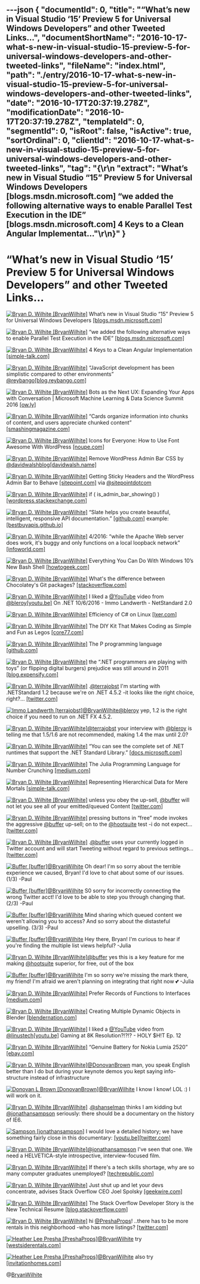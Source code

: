 ---json
{
  "documentId": 0,
  "title": "“What’s new in Visual Studio ‘15’ Preview 5 for Universal Windows Developers” and other Tweeted Links…",
  "documentShortName": "2016-10-17-what-s-new-in-visual-studio-15-preview-5-for-universal-windows-developers-and-other-tweeted-links",
  "fileName": "index.html",
  "path": "./entry/2016-10-17-what-s-new-in-visual-studio-15-preview-5-for-universal-windows-developers-and-other-tweeted-links",
  "date": "2016-10-17T20:37:19.278Z",
  "modificationDate": "2016-10-17T20:37:19.278Z",
  "templateId": 0,
  "segmentId": 0,
  "isRoot": false,
  "isActive": true,
  "sortOrdinal": 0,
  "clientId": "2016-10-17-what-s-new-in-visual-studio-15-preview-5-for-universal-windows-developers-and-other-tweeted-links",
  "tag": "{\r\n  \"extract\": \"What’s new in Visual Studio “15” Preview 5 for Universal Windows Developers [blogs.msdn.microsoft.com] “we added the following alternative ways to enable Parallel Test Execution in the IDE” [blogs.msdn.microsoft.com] 4 Keys to a Clean Angular Implementat...\"\r\n}"
}
---

# “What’s new in Visual Studio ‘15’ Preview 5 for Universal Windows Developers” and other Tweeted Links…

[<img alt="Bryan D. Wilhite [BryanWilhite]" src="https://songhay.blob.core.windows.net/shared-social-twitter/BryanWilhite.jpeg">](http://t.co/UNdqV0Z1zz "Bryan D. Wilhite [BryanWilhite]") What’s new in Visual Studio “15” Preview 5 for Universal Windows Developers [[blogs.msdn.microsoft.com]](https://blogs.msdn.microsoft.com/visualstudio/2016/10/06/whats-new-in-visual-studio-15-preview-5-for-universal-windows-developers/)

[<img alt="Bryan D. Wilhite [BryanWilhite]" src="https://songhay.blob.core.windows.net/shared-social-twitter/BryanWilhite.jpeg">](http://t.co/UNdqV0Z1zz "Bryan D. Wilhite [BryanWilhite]") “we added the following alternative ways to enable Parallel Test Execution in the IDE” [[blogs.msdn.microsoft.com]](https://blogs.msdn.microsoft.com/visualstudioalm/2016/10/10/parallel-test-execution/)

[<img alt="Bryan D. Wilhite [BryanWilhite]" src="https://songhay.blob.core.windows.net/shared-social-twitter/BryanWilhite.jpeg">](http://t.co/UNdqV0Z1zz "Bryan D. Wilhite [BryanWilhite]") 4 Keys to a Clean Angular Implementation [[simple-talk.com]](https://www.simple-talk.com/dotnet/net-development/4-keys-clean-angular-implementation/)

[<img alt="Bryan D. Wilhite [BryanWilhite]" src="https://songhay.blob.core.windows.net/shared-social-twitter/BryanWilhite.jpeg">](http://t.co/UNdqV0Z1zz "Bryan D. Wilhite [BryanWilhite]") “JavaScript development has been simplistic compared to other environments” [@reybango](http://twitter.com/reybango)[[blog.reybango.com]](http://blog.reybango.com/2016/10/07/you-cant-get-comfortable-in-web-development-anymore/)

[<img alt="Bryan D. Wilhite [BryanWilhite]" src="https://songhay.blob.core.windows.net/shared-social-twitter/BryanWilhite.jpeg">](http://t.co/UNdqV0Z1zz "Bryan D. Wilhite [BryanWilhite]") Bots as the Next UX: Expanding Your Apps with Conversation | Microsoft Machine Learning & Data Science Summit 2016 [[ow.ly]](http://ow.ly/c6sG3055UYZ)

[<img alt="Bryan D. Wilhite [BryanWilhite]" src="https://songhay.blob.core.windows.net/shared-social-twitter/BryanWilhite.jpeg">](http://t.co/UNdqV0Z1zz "Bryan D. Wilhite [BryanWilhite]") “Cards organize information into chunks of content, and users appreciate chunked content” [[smashingmagazine.com]](https://www.smashingmagazine.com/2016/10/designing-card-based-user-interfaces/)

[<img alt="Bryan D. Wilhite [BryanWilhite]" src="https://songhay.blob.core.windows.net/shared-social-twitter/BryanWilhite.jpeg">](http://t.co/UNdqV0Z1zz "Bryan D. Wilhite [BryanWilhite]") Icons for Everyone: How to Use Font Awesome With WordPress [[noupe.com]](http://www.noupe.com/wordpress/font-awesome-wordpress-99088.html)

[<img alt="Bryan D. Wilhite [BryanWilhite]" src="https://songhay.blob.core.windows.net/shared-social-twitter/BryanWilhite.jpeg">](http://t.co/UNdqV0Z1zz "Bryan D. Wilhite [BryanWilhite]") Remove WordPress Admin Bar CSS by [@davidwalshblog](http://twitter.com/davidwalshblog)[[davidwalsh.name]](https://davidwalsh.name/remove-wordpress-admin-bar-css)

[<img alt="Bryan D. Wilhite [BryanWilhite]" src="https://songhay.blob.core.windows.net/shared-social-twitter/BryanWilhite.jpeg">](http://t.co/UNdqV0Z1zz "Bryan D. Wilhite [BryanWilhite]") Getting Sticky Headers and the WordPress Admin Bar to Behave [[sitepoint.com]](https://www.sitepoint.com/getting-sticky-headers-wordpress-admin-bar-behave/) via [@sitepointdotcom](http://twitter.com/sitepointdotcom)

[<img alt="Bryan D. Wilhite [BryanWilhite]" src="https://songhay.blob.core.windows.net/shared-social-twitter/BryanWilhite.jpeg">](http://t.co/UNdqV0Z1zz "Bryan D. Wilhite [BryanWilhite]") if ( is_admin_bar_showing() ) [[wordpress.stackexchange.com]](http://wordpress.stackexchange.com/questions/87717/wordpress-admin-bar-overlapping-twitter-bootstrap-navigation)

[<img alt="Bryan D. Wilhite [BryanWilhite]" src="https://songhay.blob.core.windows.net/shared-social-twitter/BryanWilhite.jpeg">](http://t.co/UNdqV0Z1zz "Bryan D. Wilhite [BryanWilhite]") “Slate helps you create beautiful, intelligent, responsive API documentation.” [[github.com]](https://github.com/lord/slate) example: [[bestbuyapis.github.io]](https://bestbuyapis.github.io/api-documentation/#overview)

[<img alt="Bryan D. Wilhite [BryanWilhite]" src="https://songhay.blob.core.windows.net/shared-social-twitter/BryanWilhite.jpeg">](http://t.co/UNdqV0Z1zz "Bryan D. Wilhite [BryanWilhite]") 4/2016: “while the Apache Web server does work, it's buggy and only functions on a local loopback network” [[infoworld.com]](http://www.infoworld.com/article/3053557/linux/what-to-know-before-using-windows-10s-new-linux-system.html)

[<img alt="Bryan D. Wilhite [BryanWilhite]" src="https://songhay.blob.core.windows.net/shared-social-twitter/BryanWilhite.jpeg">](http://t.co/UNdqV0Z1zz "Bryan D. Wilhite [BryanWilhite]") Everything You Can Do With Windows 10’s New Bash Shell [[howtogeek.com]](http://www.howtogeek.com/265900/everything-you-can-do-with-windows-10s-new-bash-shell/)

[<img alt="Bryan D. Wilhite [BryanWilhite]" src="https://songhay.blob.core.windows.net/shared-social-twitter/BryanWilhite.jpeg">](http://t.co/UNdqV0Z1zz "Bryan D. Wilhite [BryanWilhite]") What's the difference between Chocolatey's Git packages? [[stackoverflow.com]](http://stackoverflow.com/q/28354832/22944?stw=2)

[<img alt="Bryan D. Wilhite [BryanWilhite]" src="https://songhay.blob.core.windows.net/shared-social-twitter/BryanWilhite.jpeg">](http://t.co/UNdqV0Z1zz "Bryan D. Wilhite [BryanWilhite]") I liked a [@YouTube](http://twitter.com/YouTube) video from [@bleroy](http://twitter.com/bleroy)[[youtu.be]](http://youtu.be/eCEczPk0qkc?a) On .NET 10/6/2016 - Immo Landwerth - NetStandard 2.0

[<img alt="Bryan D. Wilhite [BryanWilhite]" src="https://songhay.blob.core.windows.net/shared-social-twitter/BryanWilhite.jpeg">](http://t.co/UNdqV0Z1zz "Bryan D. Wilhite [BryanWilhite]") Efficiency of C# on Linux [[lxer.com]](http://lxer.com/module/newswire/ext_link.php?rid=234742)

[<img alt="Bryan D. Wilhite [BryanWilhite]" src="https://songhay.blob.core.windows.net/shared-social-twitter/BryanWilhite.jpeg">](http://t.co/UNdqV0Z1zz "Bryan D. Wilhite [BryanWilhite]") The DIY Kit That Makes Coding as Simple and Fun as Legos [[core77.com]](http://www.core77.com/posts/56916/The-DIY-Kit-That-Makes-Coding-as-Simple-and-Fun-as-Legos)

[<img alt="Bryan D. Wilhite [BryanWilhite]" src="https://songhay.blob.core.windows.net/shared-social-twitter/BryanWilhite.jpeg">](http://t.co/UNdqV0Z1zz "Bryan D. Wilhite [BryanWilhite]") The P programming language [[github.com]](https://github.com/p-org/P)

[<img alt="Bryan D. Wilhite [BryanWilhite]" src="https://songhay.blob.core.windows.net/shared-social-twitter/BryanWilhite.jpeg">](http://t.co/UNdqV0Z1zz "Bryan D. Wilhite [BryanWilhite]") the “.NET programmers are playing with toys” (or flipping digital burgers) prejudice was still around in 2011 [[blog.expensify.com]](https://blog.expensify.com/2011/03/25/ceo-friday-why-we-dont-hire-net-programmers/)

[<img alt="Bryan D. Wilhite [BryanWilhite]" src="https://songhay.blob.core.windows.net/shared-social-twitter/BryanWilhite.jpeg">](http://t.co/UNdqV0Z1zz "Bryan D. Wilhite [BryanWilhite]") .[@terrajobst](http://twitter.com/terrajobst) I'm starting with .NETStandard 1.2 because we're on .NET 4.5.2 -it looks like the right choice, right?… [[twitter.com]](https://twitter.com/i/web/status/785944202525814784)

[<img alt="Immo Landwerth [terrajobst]" src="https://songhay.blob.core.windows.net/shared-social-twitter/terrajobst.jpg">](https://t.co/pfw9pKc4sL "Immo Landwerth [terrajobst]")[@BryanWilhite](http://twitter.com/BryanWilhite)[@bleroy](http://twitter.com/bleroy) yep, 1.2 is the right choice if you need to run on .NET FX 4.5.2.

[<img alt="Bryan D. Wilhite [BryanWilhite]" src="https://songhay.blob.core.windows.net/shared-social-twitter/BryanWilhite.jpeg">](http://t.co/UNdqV0Z1zz "Bryan D. Wilhite [BryanWilhite]")[@terrajobst](http://twitter.com/terrajobst) your interview with [@bleroy](http://twitter.com/bleroy) is telling me that 1.5/1.6 are not recommended, making 1.4 the max until 2.0?

[<img alt="Bryan D. Wilhite [BryanWilhite]" src="https://songhay.blob.core.windows.net/shared-social-twitter/BryanWilhite.jpeg">](http://t.co/UNdqV0Z1zz "Bryan D. Wilhite [BryanWilhite]") “You can see the complete set of .NET runtimes that support the .NET Standard Library.” [[docs.microsoft.com]](https://docs.microsoft.com/en-us/dotnet/articles/standard/library)

[<img alt="Bryan D. Wilhite [BryanWilhite]" src="https://songhay.blob.core.windows.net/shared-social-twitter/BryanWilhite.jpeg">](http://t.co/UNdqV0Z1zz "Bryan D. Wilhite [BryanWilhite]") The Julia Programming Language for Number Crunching [[medium.com]](https://medium.com/@jshysing/the-julia-programming-language-for-number-crunching-87faad52ce08)

[<img alt="Bryan D. Wilhite [BryanWilhite]" src="https://songhay.blob.core.windows.net/shared-social-twitter/BryanWilhite.jpeg">](http://t.co/UNdqV0Z1zz "Bryan D. Wilhite [BryanWilhite]") Representing Hierarchical Data for Mere Mortals [[simple-talk.com]](https://www.simple-talk.com/sql/database-administration/representing-hierarchical-data-for-mere-mortals/)

[<img alt="Bryan D. Wilhite [BryanWilhite]" src="https://songhay.blob.core.windows.net/shared-social-twitter/BryanWilhite.jpeg">](http://t.co/UNdqV0Z1zz "Bryan D. Wilhite [BryanWilhite]") unless you obey the up-sell, [@buffer](http://twitter.com/buffer) will not let you see all of your emitted/queued Content [[twitter.com]](https://twitter.com/BryanWilhite/status/785932329193648130/photo/1)

[<img alt="Bryan D. Wilhite [BryanWilhite]" src="https://songhay.blob.core.windows.net/shared-social-twitter/BryanWilhite.jpeg">](http://t.co/UNdqV0Z1zz "Bryan D. Wilhite [BryanWilhite]") pressing buttons in “free” mode invokes the aggressive [@buffer](http://twitter.com/buffer) up-sell; on to the [@hootsuite](http://twitter.com/hootsuite) test -i do not expect… [[twitter.com]](https://twitter.com/i/web/status/785932845965455361)

[<img alt="Bryan D. Wilhite [BryanWilhite]" src="https://songhay.blob.core.windows.net/shared-social-twitter/BryanWilhite.jpeg">](http://t.co/UNdqV0Z1zz "Bryan D. Wilhite [BryanWilhite]") .[@buffer](http://twitter.com/buffer) uses your currently logged in Twitter account and will start Tweeting without regard to previous settings… [[twitter.com]](https://twitter.com/i/web/status/785931339744718848)

[<img alt="Buffer [buffer]" src="https://songhay.blob.core.windows.net/shared-social-twitter/buffer.jpg">](https://t.co/Ix2QkeH9KC "Buffer [buffer]")[@BryanWilhite](http://twitter.com/BryanWilhite) Oh dear! I'm so sorry about the terrible experience we caused, Bryan! I'd love to chat about some of our issues. (1/3) -Paul

[<img alt="Buffer [buffer]" src="https://songhay.blob.core.windows.net/shared-social-twitter/buffer.jpg">](https://t.co/Ix2QkeH9KC "Buffer [buffer]")[@BryanWilhite](http://twitter.com/BryanWilhite) S0 sorry for incorrectly connecting the wrong Twitter acct! I'd love to be able to step you through changing that. (2/3) -Paul

[<img alt="Buffer [buffer]" src="https://songhay.blob.core.windows.net/shared-social-twitter/buffer.jpg">](https://t.co/Ix2QkeH9KC "Buffer [buffer]")[@BryanWilhite](http://twitter.com/BryanWilhite) Mind sharing which queued content we weren't allowing you to access? And so sorry about the distasteful upselling. (3/3) -Paul

[<img alt="Buffer [buffer]" src="https://songhay.blob.core.windows.net/shared-social-twitter/buffer.jpg">](https://t.co/Ix2QkeH9KC "Buffer [buffer]")[@BryanWilhite](http://twitter.com/BryanWilhite) Hey there, Bryan! I'm curious to hear if you're finding the multiple list views helpful? -Julia

[<img alt="Bryan D. Wilhite [BryanWilhite]" src="https://songhay.blob.core.windows.net/shared-social-twitter/BryanWilhite.jpeg">](http://t.co/UNdqV0Z1zz "Bryan D. Wilhite [BryanWilhite]")[@buffer](http://twitter.com/buffer) yes this is a key feature for me making [@hootsuite](http://twitter.com/hootsuite) superior, for free, out of the box

[<img alt="Buffer [buffer]" src="https://songhay.blob.core.windows.net/shared-social-twitter/buffer.jpg">](https://t.co/Ix2QkeH9KC "Buffer [buffer]")[@BryanWilhite](http://twitter.com/BryanWilhite) I'm so sorry we're missing the mark there, my friend! I'm afraid we aren't planning on integrating that right now 💕 -Julia

[<img alt="Bryan D. Wilhite [BryanWilhite]" src="https://songhay.blob.core.windows.net/shared-social-twitter/BryanWilhite.jpeg">](http://t.co/UNdqV0Z1zz "Bryan D. Wilhite [BryanWilhite]") Prefer Records of Functions to Interfaces [[medium.com]](https://medium.com/@dogwith1eye/prefer-records-of-functions-to-interfaces-d6413af4d2c3#.edew6vece)

[<img alt="Bryan D. Wilhite [BryanWilhite]" src="https://songhay.blob.core.windows.net/shared-social-twitter/BryanWilhite.jpeg">](http://t.co/UNdqV0Z1zz "Bryan D. Wilhite [BryanWilhite]") Creating Multiple Dynamic Objects in Blender [[blendernation.com]](http://www.blendernation.com/2016/10/10/creating-multiple-dynamic-objects-blender/)

[<img alt="Bryan D. Wilhite [BryanWilhite]" src="https://songhay.blob.core.windows.net/shared-social-twitter/BryanWilhite.jpeg">](http://t.co/UNdqV0Z1zz "Bryan D. Wilhite [BryanWilhite]") I liked a [@YouTube](http://twitter.com/YouTube) video from [@linustech](http://twitter.com/linustech)[[youtu.be]](http://youtu.be/211Vdi4oC9o?a) Gaming at 8K Resolution?!?!? - HOLY $H!T Ep. 12

[<img alt="Bryan D. Wilhite [BryanWilhite]" src="https://songhay.blob.core.windows.net/shared-social-twitter/BryanWilhite.jpeg">](http://t.co/UNdqV0Z1zz "Bryan D. Wilhite [BryanWilhite]") “Genuine Battery for Nokia Lumia 2520” [[ebay.com]](http://www.ebay.com/itm/Genuine-Battery-for-Nokia-Lumia-2520-BC-3S-2030mAh-14-8V-30-0Wh-/301969860460?hash=item464ece676c:g:GOgAAOSwMHdXS~4t)

[<img alt="Bryan D. Wilhite [BryanWilhite]" src="https://songhay.blob.core.windows.net/shared-social-twitter/BryanWilhite.jpeg">](http://t.co/UNdqV0Z1zz "Bryan D. Wilhite [BryanWilhite]")[@DonovanBrown](http://twitter.com/DonovanBrown) man, you speak English better than I do but during your keynote demos you kept saying info-structure instead of infrastructure

[<img alt="Donovan L Brown [DonovanBrown]" src="https://songhay.blob.core.windows.net/shared-social-twitter/DonovanBrown.jpg">](https://t.co/jxoYdoS05R "Donovan L Brown [DonovanBrown]")[@BryanWilhite](http://twitter.com/BryanWilhite) I know I know! LOL :) I will work on it.

[<img alt="Bryan D. Wilhite [BryanWilhite]" src="https://songhay.blob.core.windows.net/shared-social-twitter/BryanWilhite.jpeg">](http://t.co/UNdqV0Z1zz "Bryan D. Wilhite [BryanWilhite]") .[@shanselman](http://twitter.com/shanselman) thinks I am kidding but [@jonathansampson](http://twitter.com/jonathansampson) seriously: there should be a documentary on the history of IE6.

[<img alt="Sampson [jonathansampson]" src="https://songhay.blob.core.windows.net/shared-social-twitter/jonathansampson.jpg">](https://t.co/c0f6O81NPA "Sampson [jonathansampson]") I would love a detailed history; we have something fairly close in this documentary: [[youtu.be]](https://youtu.be/VANORrzKX50)[[twitter.com]](https://twitter.com/bryanwilhite/status/784638389177896960)

[<img alt="Bryan D. Wilhite [BryanWilhite]" src="https://songhay.blob.core.windows.net/shared-social-twitter/BryanWilhite.jpeg">](http://t.co/UNdqV0Z1zz "Bryan D. Wilhite [BryanWilhite]")[@jonathansampson](http://twitter.com/jonathansampson) I've seen that one. We need a HELVETICA-style introspective, interview-focused film.

[<img alt="Bryan D. Wilhite [BryanWilhite]" src="https://songhay.blob.core.windows.net/shared-social-twitter/BryanWilhite.jpeg">](http://t.co/UNdqV0Z1zz "Bryan D. Wilhite [BryanWilhite]") If there's a tech skills shortage, why are so many computer graduates unemployed? [[techrepublic.com]](http://www.techrepublic.com/article/if-theres-a-tech-skills-shortage-why-are-so-many-computer-graduates-unemployed/)

[<img alt="Bryan D. Wilhite [BryanWilhite]" src="https://songhay.blob.core.windows.net/shared-social-twitter/BryanWilhite.jpeg">](http://t.co/UNdqV0Z1zz "Bryan D. Wilhite [BryanWilhite]") Just shut up and let your devs concentrate, advises Stack Overflow CEO Joel Spolsky [[geekwire.com]](http://www.geekwire.com/2016/just-shut-let-devs-concentrate-programming-expert-advises/)

[<img alt="Bryan D. Wilhite [BryanWilhite]" src="https://songhay.blob.core.windows.net/shared-social-twitter/BryanWilhite.jpeg">](http://t.co/UNdqV0Z1zz "Bryan D. Wilhite [BryanWilhite]") The Stack Overflow Developer Story is the New Technical Resume [[blog.stackoverflow.com]](http://blog.stackoverflow.com/2016/10/bye-bye-bullets-the-stack-overflow-developer-story-is-the-new-technical-resume/)

[<img alt="Bryan D. Wilhite [BryanWilhite]" src="https://songhay.blob.core.windows.net/shared-social-twitter/BryanWilhite.jpeg">](http://t.co/UNdqV0Z1zz "Bryan D. Wilhite [BryanWilhite]") hi [@PreshaProps](http://twitter.com/PreshaProps)! ..there has to be more rentals in this neighborhood -who has more listings? [[twitter.com]](https://twitter.com/BryanWilhite/status/787762625526439936/photo/1)

[<img alt="Heather Lee Presha [PreshaProps]" src="https://songhay.blob.core.windows.net/shared-social-twitter/PreshaProps.jpeg">](https://t.co/iWJki2UExx "Heather Lee Presha [PreshaProps]")[@BryanWilhite](http://twitter.com/BryanWilhite) try [[westsiderentals.com]](http://westsiderentals.com)

[<img alt="Heather Lee Presha [PreshaProps]" src="https://songhay.blob.core.windows.net/shared-social-twitter/PreshaProps.jpeg">](https://t.co/iWJki2UExx "Heather Lee Presha [PreshaProps]")[@BryanWilhite](http://twitter.com/BryanWilhite) also try [[invitationhomes.com]](http://invitationhomes.com)

@[BryanWilhite](https://twitter.com/BryanWilhite)
